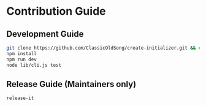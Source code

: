 # Contribution Guide

## Development Guide

```bash
git clone https://github.com/ClassicOldSong/create-initializer.git && cd create-initializer
npm install
npm run dev
node lib/cli.js test
```

## Release Guide (Maintainers only)

```bash
release-it
```
